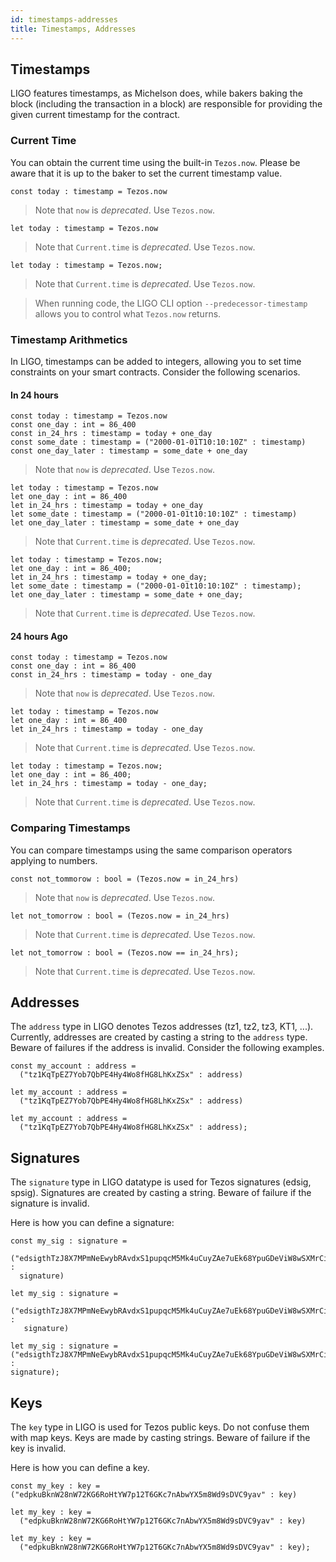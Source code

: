 ```yaml
---
id: timestamps-addresses
title: Timestamps, Addresses
---
```


## Timestamps

LIGO features timestamps, as Michelson does, while bakers baking the
block (including the transaction in a block) are responsible for
providing the given current timestamp for the contract.

### Current Time

You can obtain the current time using the built-in `Tezos.now`. Please
be aware that it is up to the baker to set the current timestamp
value.

<!--DOCUSAURUS_CODE_TABS-->
<!--PascaLIGO-->
```pascaligo group=a
const today : timestamp = Tezos.now
```

> Note that `now` is *deprecated*. Use `Tezos.now`.

<!--CameLIGO-->
```cameligo group=a
let today : timestamp = Tezos.now
```

> Note that `Current.time` is *deprecated*. Use `Tezos.now`.

<!--ReasonLIGO-->
```reasonligo group=a
let today : timestamp = Tezos.now;
```

> Note that `Current.time` is *deprecated*. Use `Tezos.now`.

<!--END_DOCUSAURUS_CODE_TABS-->

> When running code, the LIGO CLI option `--predecessor-timestamp`
> allows you to control what `Tezos.now` returns.

### Timestamp Arithmetics

In LIGO, timestamps can be added to integers, allowing you to set time
constraints on your smart contracts. Consider the following scenarios.

#### In 24 hours

<!--DOCUSAURUS_CODE_TABS-->
<!--PascaLIGO-->
```pascaligo group=b
const today : timestamp = Tezos.now
const one_day : int = 86_400
const in_24_hrs : timestamp = today + one_day
const some_date : timestamp = ("2000-01-01T10:10:10Z" : timestamp)
const one_day_later : timestamp = some_date + one_day
```

> Note that `now` is *deprecated*. Use `Tezos.now`.

<!--CameLIGO-->
```cameligo group=b
let today : timestamp = Tezos.now
let one_day : int = 86_400
let in_24_hrs : timestamp = today + one_day
let some_date : timestamp = ("2000-01-01t10:10:10Z" : timestamp)
let one_day_later : timestamp = some_date + one_day
```

> Note that `Current.time` is *deprecated*. Use `Tezos.now`.

<!--ReasonLIGO-->
```reasonligo group=b
let today : timestamp = Tezos.now;
let one_day : int = 86_400;
let in_24_hrs : timestamp = today + one_day;
let some_date : timestamp = ("2000-01-01t10:10:10Z" : timestamp);
let one_day_later : timestamp = some_date + one_day;
```

> Note that `Current.time` is *deprecated*. Use `Tezos.now`.

<!--END_DOCUSAURUS_CODE_TABS-->

#### 24 hours Ago

<!--DOCUSAURUS_CODE_TABS-->
<!--PascaLIGO-->
```pascaligo group=c
const today : timestamp = Tezos.now
const one_day : int = 86_400
const in_24_hrs : timestamp = today - one_day
```

> Note that `now` is *deprecated*. Use `Tezos.now`.

<!--CameLIGO-->
```cameligo group=c
let today : timestamp = Tezos.now
let one_day : int = 86_400
let in_24_hrs : timestamp = today - one_day
```

> Note that `Current.time` is *deprecated*. Use `Tezos.now`.

<!--ReasonLIGO-->
```reasonligo group=c
let today : timestamp = Tezos.now;
let one_day : int = 86_400;
let in_24_hrs : timestamp = today - one_day;
```

> Note that `Current.time` is *deprecated*. Use `Tezos.now`.


<!--END_DOCUSAURUS_CODE_TABS-->

### Comparing Timestamps

You can compare timestamps using the same comparison operators
applying to numbers.

<!--DOCUSAURUS_CODE_TABS-->
<!--PascaLIGO-->
```pascaligo group=c
const not_tommorow : bool = (Tezos.now = in_24_hrs)
```

> Note that `now` is *deprecated*. Use `Tezos.now`.

<!--CameLIGO-->
```cameligo group=c
let not_tomorrow : bool = (Tezos.now = in_24_hrs)
```

> Note that `Current.time` is *deprecated*. Use `Tezos.now`.

<!--ReasonLIGO-->
```reasonligo group=c
let not_tomorrow : bool = (Tezos.now == in_24_hrs);
```

> Note that `Current.time` is *deprecated*. Use `Tezos.now`.


<!--END_DOCUSAURUS_CODE_TABS-->

## Addresses

The `address` type in LIGO denotes Tezos addresses (tz1, tz2, tz3,
KT1, ...). Currently, addresses are created by casting a string to the
`address` type. Beware of failures if the address is invalid. Consider
the following examples.

<!--DOCUSAURUS_CODE_TABS-->
<!--PascaLIGO-->
```pascaligo group=d
const my_account : address =
  ("tz1KqTpEZ7Yob7QbPE4Hy4Wo8fHG8LhKxZSx" : address)
```

<!--CameLIGO-->
```cameligo group=d
let my_account : address =
  ("tz1KqTpEZ7Yob7QbPE4Hy4Wo8fHG8LhKxZSx" : address)
```

<!--ReasonLIGO-->
```reasonligo group=d
let my_account : address =
  ("tz1KqTpEZ7Yob7QbPE4Hy4Wo8fHG8LhKxZSx" : address);
```

<!--END_DOCUSAURUS_CODE_TABS-->

## Signatures

The `signature` type in LIGO datatype is used for Tezos signatures
(edsig, spsig). Signatures are created by casting a string. Beware of
failure if the signature is invalid.

Here is how you can define a signature:

<!--DOCUSAURUS_CODE_TABS-->
<!--PascaLIGO-->
```pascaligo group=e
const my_sig : signature =
  ("edsigthTzJ8X7MPmNeEwybRAvdxS1pupqcM5Mk4uCuyZAe7uEk68YpuGDeViW8wSXMrCi5CwoNgqs8V2w8ayB5dMJzrYCHhD8C7" :
  signature)
```
<!--CameLIGO-->
```cameligo group=e
let my_sig : signature =
   ("edsigthTzJ8X7MPmNeEwybRAvdxS1pupqcM5Mk4uCuyZAe7uEk68YpuGDeViW8wSXMrCi5CwoNgqs8V2w8ayB5dMJzrYCHhD8C7" :
   signature)
```
<!--ReasonLIGO-->
```reasonligo group=e
let my_sig : signature =
("edsigthTzJ8X7MPmNeEwybRAvdxS1pupqcM5Mk4uCuyZAe7uEk68YpuGDeViW8wSXMrCi5CwoNgqs8V2w8ayB5dMJzrYCHhD8C7" :
signature);
```
<!--END_DOCUSAURUS_CODE_TABS-->

## Keys

The `key` type in LIGO is used for Tezos public keys. Do not confuse
them with map keys. Keys are made by casting strings. Beware of
failure if the key is invalid.

Here is how you can define a key.

<!--DOCUSAURUS_CODE_TABS-->
<!--PascaLIGO-->
```pascaligo group=f
const my_key : key =
("edpkuBknW28nW72KG6RoHtYW7p12T6GKc7nAbwYX5m8Wd9sDVC9yav" : key)
```
<!--CameLIGO-->
```cameligo group=f
let my_key : key =
  ("edpkuBknW28nW72KG6RoHtYW7p12T6GKc7nAbwYX5m8Wd9sDVC9yav" : key)
```
<!--ReasonLIGO-->
```reasonligo group=f
let my_key : key =
  ("edpkuBknW28nW72KG6RoHtYW7p12T6GKc7nAbwYX5m8Wd9sDVC9yav" : key);
```
<!--END_DOCUSAURUS_CODE_TABS-->
